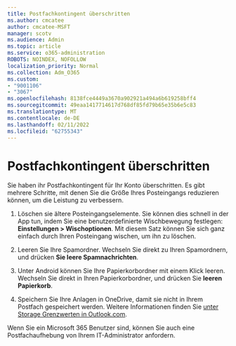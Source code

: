 ```yaml
---
title: Postfachkontingent überschritten
ms.author: cmcatee
author: cmcatee-MSFT
manager: scotv
ms.audience: Admin
ms.topic: article
ms.service: o365-administration
ROBOTS: NOINDEX, NOFOLLOW
localization_priority: Normal
ms.collection: Adm_O365
ms.custom:
- "9001106"
- "3067"
ms.openlocfilehash: 8138fce4449a3670a902921a494a6b619258bff4
ms.sourcegitcommit: 49eaa1417714617d768df85fd79b65e35b6e5c83
ms.translationtype: MT
ms.contentlocale: de-DE
ms.lasthandoff: 02/11/2022
ms.locfileid: "62755343"
---
```

# <a name="mailbox-quota-exceeded"></a>Postfachkontingent überschritten

Sie haben ihr Postfachkontingent für Ihr Konto überschritten. Es gibt mehrere Schritte, mit denen Sie die Größe Ihres Posteingangs reduzieren können, um die Leistung zu verbessern.

1. Löschen sie ältere Posteingangselemente. Sie können dies schnell in der App tun, indem Sie eine benutzerdefinierte Wischbewegung festlegen: **Einstellungen > Wischoptionen**. Mit diesem Satz können Sie sich ganz einfach durch Ihren Posteingang wischen, um ihn zu löschen.

2. Leeren Sie Ihre Spamordner. Wechseln Sie direkt zu Ihren Spamordnern, und drücken **Sie leere Spamnachrichten**.

3. Unter Android können Sie Ihre Papierkorbordner mit einem Klick leeren. Wechseln Sie direkt in Ihren Papierkorbordner, und drücken Sie **leeren Papierkorb**. 

4. Speichern Sie Ihre Anlagen in OneDrive, damit sie nicht in Ihrem Postfach gespeichert werden. Weitere Informationen finden Sie [unter Storage Grenzwerten in Outlook.com](https://support.office.com/article/storage-limits-in-outlook-com-7ac99134-69e5-4619-ac0b-2d313bba5e9e). 

Wenn Sie ein Microsoft 365 Benutzer sind, können Sie auch eine Postfachaufhebung von Ihrem IT-Administrator anfordern.